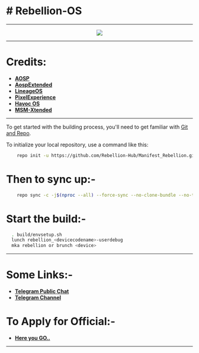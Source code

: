 # # Rebellion-OS 

-----------------------------------------------------------------------------

<p align="center">
 <img src="https://github.com/Rebellion-Hub/Rebellion_Xtras../blob/ten/Logo/rebellion_manifest_logo.png" > 
</p>

-----------------------------------------------------------------------------

Credits:
=======
 * [**AOSP**](https://android.googlesource.com)
 * [**AospExtended**](https://github.com/AospExtended)
 * [**LineageOS**](https://github.com/LineageOS)
 * [**PixelExperience**](https://github.com/PixelExperience)
 * [**Havoc OS**](https://github.com/Havoc-OS)
 * [**MSM-Xtended**](https://github.com/Project-Xtended)

-----------------------------------------------------------------------------

To get started with the building process, you'll need to get familiar with [Git and Repo](http://source.android.com/source/using-repo.html).

To initialize your local repository, use a command like this:

```bash
    repo init -u https://github.com/Rebellion-Hub/Manifest_Rebellion.git -b ten
```

Then to sync up:-
================

```bash
    repo sync -c -j$(nproc --all) --force-sync --no-clone-bundle --no-tags
```

Start the build:-
=================

```bash
  . build/envsetup.sh
  lunch rebellion_<devicecodename>-userdebug
  mka rebellion or brunch <device>
```
-----------------------------------------------------------------------------

Some Links:-
============

* [**Telegram Public Chat**](https://t.me/RebellionHub)
* [**Telegram Channel**](https://https://t.me/rebellionAnnouncements)

 To Apply for Official:-
=========================

* [**Here you GO..**](https://github.com/Rebellion-OS/Rebellion_Xtras../tree/ten/Maintainers)

----------------------------------------------------------------------------
